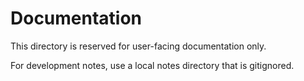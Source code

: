 # Documentation

This directory is reserved for user-facing documentation only.

For development notes, use a local notes directory that is gitignored.
